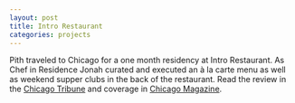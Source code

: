 ```yaml
---
layout: post
title: Intro Restaurant
categories: projects
---
```


Pith traveled to Chicago for a one month residency at Intro Restaurant. As Chef in Residence Jonah curated and executed an à la carte menu as well as weekend supper clubs in the back of the restaurant. Read the review in the [Chicago Tribune](http://www.chicagotribune.com/dining/restaurants/ct-review-intro-jonah-reider-food-0928-20160924-column.html) and coverage in [Chicago Magazine](http://www.chicagomag.com/dining-drinking/August-2016/New-Chef-Intro-Jonah-Reider/).
